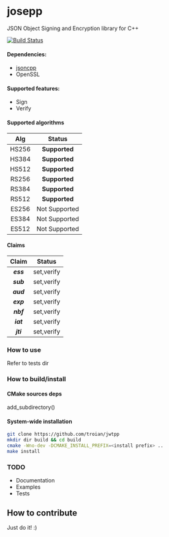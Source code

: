 # josepp
JSON Object Signing and Encryption library for C++

[![Build Status](https://travis-ci.org/troian/josepp.svg?branch=master)](https://travis-ci.org/troian/josepp)

#### Dependencies:
  - [jsoncpp](https://github.com/open-source-parsers/jsoncpp)
  - OpenSSL

#### Supported features:
  - Sign
  - Verify

#### Supported algorithms
|Alg|Status|
|:---:|:------:|
| HS256 | **Supported** |
| HS384 | **Supported** |
| HS512 | **Supported** |
| RS256 | **Supported** |
| RS384 | **Supported** |
| RS512 | **Supported** |
| ES256 | Not Supported |
| ES384 | Not Supported |
| ES512 | Not Supported |

#### Claims
|Claim|Status|
|:---:|:----:|
|**_ess_**|set,verify|
|**_sub_**|set,verify|
|**_aud_**|set,verify|
|**_exp_**|set,verify|
|**_nbf_**|set,verify|
|**_iat_**|set,verify|
|**_jti_**|set,verify|

### How to use
Refer to tests dir

### How to build/install
#### CMake sources deps
add_subdirectory(<path to>)
#### System-wide installation
```bash
git clone https://github.com/troian/jwtpp
mkdir dir build && cd build
cmake -Wno-dev -DCMAKE_INSTALL_PREFIX=<install prefix> ..
make install
```

### TODO
- Documentation
- Examples
- Tests

## How to contribute
Just do it! :)

